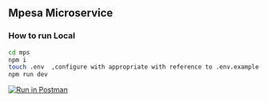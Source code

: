 ## Mpesa Microservice

### How to run Local
```sh
cd mps
npm i
touch .env  ,configure with appropriate with reference to .env.example
npm run dev
``` 

[![Run in Postman](https://run.pstmn.io/button.svg)](https://app.getpostman.com/join-team?invite_code=edfd665f474f383ee545a161c1485a99&target_code=12291a4f448a2e2fd97751a7c36299f9)